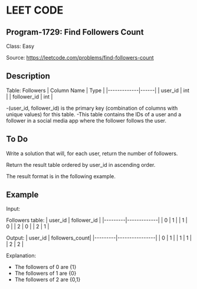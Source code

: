 # LEET CODE
## Program-1729: Find Followers Count
Class: Easy

Source: https://leetcode.com/problems/find-followers-count
## Description
Table: Followers
| Column Name | Type |
|-------------|------|
| user_id     | int  |
| follower_id | int  |

-(user_id, follower_id) is the primary key (combination of columns with unique values) for this table.
-This table contains the IDs of a user and a follower in a social media app where the follower follows the user.

## To Do
Write a solution that will, for each user, return the number of followers.

Return the result table ordered by user_id in ascending order.

The result format is in the following example.

## Example

Input: 

Followers table:
| user_id | follower_id |
|---------|-------------|
| 0       | 1           |
| 1       | 0           |
| 2       | 0           |
| 2       | 1           |

Output: 
| user_id | followers_count|
|---------|----------------|
| 0       | 1              |
| 1       | 1              |
| 2       | 2              |

Explanation: 
- The followers of 0 are {1}
- The followers of 1 are {0}
- The followers of 2 are {0,1}
